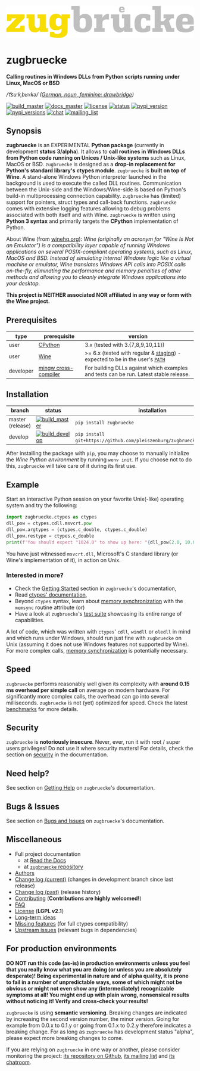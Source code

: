 ![zugbruecke](docs/source/_static/logo.png "zugbruecke logo")

# zugbruecke

**Calling routines in Windows DLLs from Python scripts running under Linux, MacOS or BSD**

*/ˈt͡suːkˌbʁʏkə/ ([German, noun, feminine: drawbridge](https://dict.leo.org/englisch-deutsch/zugbrücke))*

[![build_master](https://github.com/pleiszenburg/zugbruecke/actions/workflows/test.yaml/badge.svg?branch=master "Build Status: master / release")](https://github.com/pleiszenburg/zugbruecke/actions/workflows/test.yaml)
[![docs_master](https://readthedocs.org/projects/zugbruecke/badge/?version=latest&style=flat-square "Documentation Status: master / release")](https://zugbruecke.readthedocs.io/en/latest/?badge=latest)
[![license](https://img.shields.io/pypi/l/zugbruecke.svg?style=flat-square "Project License: LGPLv2")](https://github.com/pleiszenburg/zugbruecke/blob/master/LICENSE)
[![status](https://img.shields.io/pypi/status/zugbruecke.svg?style=flat-square "Project Development Status")](https://github.com/pleiszenburg/zugbruecke/milestone/1)
[![pypi_version](https://img.shields.io/pypi/v/zugbruecke.svg?style=flat-square "Available on PyPi - the Python Package Index")](https://pypi.python.org/pypi/zugbruecke)
[![pypi_versions](https://img.shields.io/pypi/pyversions/zugbruecke.svg?style=flat-square "Available on PyPi - the Python Package Index")](https://pypi.python.org/pypi/zugbruecke)
[![chat](https://img.shields.io/matrix/zugbruecke:matrix.org.svg?style=flat-square "Matrix Chat Room")](https://matrix.to/#/#zugbruecke:matrix.org)
[![mailing_list](https://img.shields.io/badge/mailing%20list-groups.io-8cbcd1.svg?style=flat-square "Mailing List")](https://groups.io/g/zugbruecke-dev)

## Synopsis

**zugbruecke** is an EXPERIMENTAL **Python package** (currently in development **status 3/alpha**). It allows to **call routines in Windows DLLs from Python code running on Unices / Unix-like systems** such as Linux, MacOS or BSD. `zugbruecke` is designed as a **drop-in replacement for Python's standard library's ctypes module**. `zugbruecke` is **built on top of Wine**. A stand-alone Windows Python interpreter launched in the background is used to execute the called DLL routines. Communication between the Unix-side and the Windows/Wine-side is based on Python's build-in multiprocessing connection capability. `zugbruecke` has (limited) support for pointers, struct types and call-back functions. `zugbruecke` comes with extensive logging features allowing to debug problems associated with both itself and with Wine. `zugbruecke` is written using **Python 3 syntax** and primarily targets the **CPython** implementation of Python.

About Wine (from [winehq.org](https://www.winehq.org/)): *Wine (originally an acronym for "Wine Is Not an Emulator") is a compatibility layer capable of running Windows applications on several POSIX-compliant operating systems, such as Linux, MacOS and BSD. Instead of simulating internal Windows logic like a virtual machine or emulator, Wine translates Windows API calls into POSIX calls on-the-fly, eliminating the performance and memory penalties of other methods and allowing you to cleanly integrate Windows applications into your desktop.*

**This project is NEITHER associated NOR affiliated in any way or form with the Wine project.**

## Prerequisites

| type | prerequisite | version |
| --- | --- | --- |
| user | [CPython](https://www.python.org/) | 3.x (tested with 3.{7,8,9,10,11}) |
| user | [Wine](https://www.winehq.org/) | >= 6.x (tested with regular & [staging](https://wine-staging.com/)) - expected to be in the user's [`PATH`](https://en.wikipedia.org/wiki/PATH_(variable)) |
| developer | [mingw cross-compiler](https://mxe.cc) | For building DLLs against which examples and tests can be run. Latest stable release. |

## Installation

| branch | status | installation | documentation |
| --- | --- | --- | --- |
| master (release) | [![build_master](https://github.com/pleiszenburg/zugbruecke/actions/workflows/test.yaml/badge.svg?branch=master "Build Status: master / release")](https://github.com/pleiszenburg/zugbruecke/tree/master) | `pip install zugbruecke` | [![docs_master](https://readthedocs.org/projects/zugbruecke/badge/?version=latest&style=flat-square "Documentation Status: master / release")](https://zugbruecke.readthedocs.io/en/latest/) |
| develop | [![build_develop](https://github.com/pleiszenburg/zugbruecke/actions/workflows/test.yaml/badge.svg?branch=develop "Build Status: development branch")](https://github.com/pleiszenburg/zugbruecke/tree/develop) | `pip install git+https://github.com/pleiszenburg/zugbruecke.git@develop` | [![docs_develop](https://readthedocs.org/projects/zugbruecke/badge/?version=develop&style=flat-square "Documentation Status: development branch")](https://zugbruecke.readthedocs.io/en/develop/) |

After installing the package with `pip`, you may choose to manually initialize the *Wine Python environment* by running `wenv init`. If you choose not to do this, `zugbruecke` will take care of it during its first use.

## Example

Start an interactive Python session on your favorite Unix(-like) operating system and try the following:

```python
import zugbruecke.ctypes as ctypes
dll_pow = ctypes.cdll.msvcrt.pow
dll_pow.argtypes = (ctypes.c_double, ctypes.c_double)
dll_pow.restype = ctypes.c_double
print(f'You should expect "1024.0" to show up here: "{dll_pow(2.0, 10.0):.1f}".')
```

You have just witnessed `msvcrt.dll`, Microsoft's C standard library (or Wine's implementation of it), in action on Unix.

### Interested in more?

- Check the [Getting Started](https://zugbruecke.readthedocs.io/en/stable/examples.html) section in `zugbruecke`'s documentation,
- Read [ctypes' documentation](https://docs.python.org/3/library/ctypes.html),
- Beyond `ctypes` syntax, learn about [memory synchronization](https://zugbruecke.readthedocs.io/en/latest/memsync.html) with the `memsync` routine attribute (or)
- Have a look at `zugbruecke`'s [test suite](https://github.com/pleiszenburg/zugbruecke/tree/master/tests) showcasing its entire range of capabilities.

A lot of code, which was written with `ctypes`' `cdll`, `windll` or `oledll` in mind and which runs under Windows, should run just fine with `zugbruecke` on Unix (assuming it does not use Windows features not supported by Wine). For more complex calls, [memory synchronization](https://zugbruecke.readthedocs.io/en/latest/memsync.html) is potentially necessary.

## Speed

`zugbruecke` performs reasonably well given its complexity with **around 0.15 ms overhead per simple call** on average on modern hardware. For significantly more complex calls, the overhead can go into several milliseconds. `zugbruecke` is not (yet) optimized for speed. Check the latest [benchmarks](https://zugbruecke.readthedocs.io/en/stable/benchmarks.html) for more details.

## Security

`zugbruecke` is **notoriously insecure**. Never, ever, run it with root / super users privileges! Do not use it where security matters! For details, check the section on [security](https://zugbruecke.readthedocs.io/en/stable/security.html) in the documentation.

## Need help?

See section on [Getting Help](https://zugbruecke.readthedocs.io/en/latest/support.html) on `zugbruecke`'s documentation.

## Bugs & Issues

See section on [Bugs and Issues](https://zugbruecke.readthedocs.io/en/stable/bugs.html) on `zugbruecke`'s documentation.

## Miscellaneous

- Full project documentation
  - at [Read the Docs](https://zugbruecke.readthedocs.io/en/latest/)
  - at [`zugbruecke` repository](https://github.com/pleiszenburg/zugbruecke/blob/master/docs/source/index.rst)
- [Authors](https://github.com/pleiszenburg/zugbruecke/blob/master/AUTHORS.md)
- [Change log (current)](https://github.com/pleiszenburg/zugbruecke/blob/develop/CHANGES.md) (changes in development branch since last release)
- [Change log (past)](https://github.com/pleiszenburg/zugbruecke/blob/master/CHANGES.md) (release history)
- [Contributing](https://github.com/pleiszenburg/zugbruecke/blob/master/CONTRIBUTING.md) (**Contributions are highly welcomed!**)
- [FAQ](https://zugbruecke.readthedocs.io/en/stable/faq.html)
- [License](https://github.com/pleiszenburg/zugbruecke/blob/master/LICENSE) (**LGPL v2.1**)
- [Long-term ideas](https://github.com/pleiszenburg/zugbruecke/milestone/2)
- [Missing features](https://github.com/pleiszenburg/zugbruecke/issues?q=is%3Aissue+is%3Aopen+label%3A%22missing+ctypes+feature%22) (for full ctypes compatibility)
- [Upstream issues](https://github.com/pleiszenburg/zugbruecke/issues?q=is%3Aissue+is%3Aopen+label%3Aupstream) (relevant bugs in dependencies)

## For production environments

**DO NOT run this code (as-is) in production environments unless you feel that you really know what you are doing (or unless you are absolutely desperate)! Being experimental in nature and of alpha quality, it is prone to fail in a number of unpredictable ways, some of which might not be obvious or might not even show any (intermediately) recognizable symptoms at all! You might end up with plain wrong, nonsensical results without noticing it! Verify and cross-check your results!**

`zugbruecke` is using **semantic versioning**. Breaking changes are indicated by increasing the second version number, the minor version. Going for example from 0.0.x to 0.1.y or going from 0.1.x to 0.2.y therefore indicates a breaking change. For as long as `zugbruecke` has development status "alpha", please expect more breaking changes to come.

If you are relying on `zugbruecke` in one way or another, please consider monitoring the project: [its repository on Github](https://github.com/pleiszenburg/zugbruecke), [its mailing list](https://groups.io/g/zugbruecke-dev) and [its chatroom](https://matrix.to/#/#zugbruecke:matrix.org).
